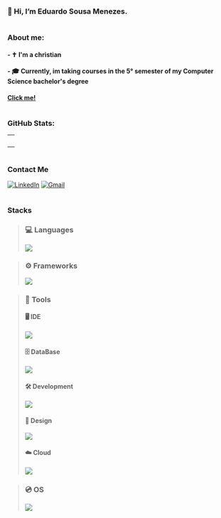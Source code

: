 ### 👋 Hi, I’m Eduardo Sousa Menezes.

#

### About me:
#### - ✝️ I'm a christian
#### - 🎓 Currently, im taking courses in the 5° semester of my Computer Science bachelor's degree
#### [Click me!](https://youtu.be/vmsu0Mb6lH0?si=sPsZ49J5dGCo-sXy)

#

### GitHub Stats:
<table>
  <td style="width: 100%;">
    <img src="https://github-readme-stats.vercel.app/api?username=dudublessed&show_icons=true&theme=tokyonight&bg_color=000000%&include_all_commits=true%" style="width: 100%; max-width: 00px;">
  </td>
</table>

#

### Contact Me

[![LinkedIn](https://skillicons.dev/icons?i=linkedin)](https://www.linkedin.com/in/ddsmlkd/)
[![Gmail](https://skillicons.dev/icons?i=gmail)](mailto:estudantilmenezes@gmail.com)

#

### Stacks

>### 💻 Languages
>![](https://skillicons.dev/icons?i=php,cs,js,html,css,&perline=10)

>### ⚙️ Frameworks
>![](https://skillicons.dev/icons?i=tailwind&perline=6)

>### 🔧 Tools
>
>#### 🖥️ IDE
>![](https://skillicons.dev/icons?i=phpstorm,visualstudio,vscode&perline=10)
>#### 🗄️ DataBase
>![](https://skillicons.dev/icons?i=postgresql,mysql,mongodb&perline=10)
>#### 🛠️ Development
>![](https://skillicons.dev/icons?i=git,dotnet&perline=10)
>#### 🎨 Design
>![](https://skillicons.dev/icons?i=figma&perline=10)
>#### ☁️ Cloud
>![](https://skillicons.dev/icons?i=azure&perline=10)

>### 💿 OS
>![](https://skillicons.dev/icons?i=windows,ubuntu&perline=10)






